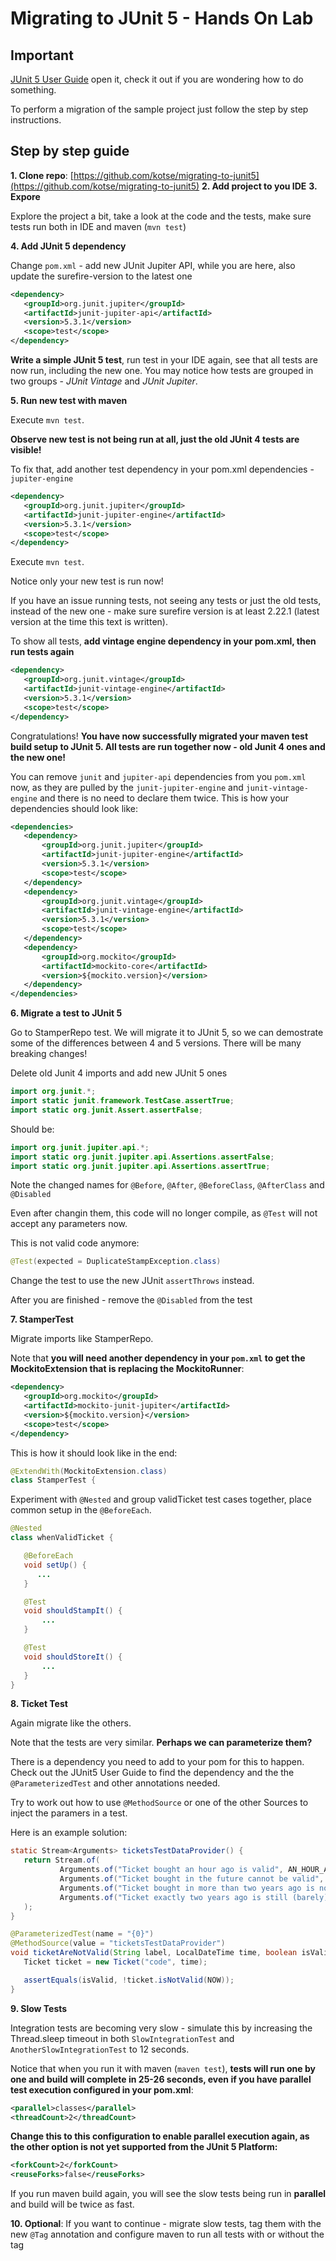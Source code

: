 # Migrating to JUnit 5 - Hands On Lab

## Important

[JUnit 5 User Guide](https://junit.org/junit5/docs/current/user-guide) open it, check it out if you are wondering how to do something.

To perform a migration of the sample project just follow the step by step instructions. 

## Step by step guide

 
**1. Clone repo**: [https://github.com/kotse/migrating-to-junit5](https://github.com/kotse/migrating-to-junit5)
**2. Add project to you IDE**
**3. Expore**

Explore the project a bit, take a look at the code and the tests, make sure tests run both in IDE and maven (`mvn test`)

**4. Add JUnit 5 dependency**

Change `pom.xml` - add new JUnit Jupiter API, while you are here, also update the surefire-version to the latest one

```xml
<dependency>
   <groupId>org.junit.jupiter</groupId>
   <artifactId>junit-jupiter-api</artifactId>
   <version>5.3.1</version>
   <scope>test</scope>
</dependency>
```

**Write a simple JUnit 5 test**, run test in your IDE again, see that all tests are now run, including the new one. You may notice how tests are grouped in two groups - *JUnit Vintage* and *JUnit Jupiter*.


**5. Run new test with maven**

Execute `mvn test`.

**Observe new test is not being run at all, just the old JUnit 4 tests are visible!**

To fix that, add another test dependency in your pom.xml dependencies - `jupiter-engine`

```xml
<dependency>
   <groupId>org.junit.jupiter</groupId>
   <artifactId>junit-jupiter-engine</artifactId>
   <version>5.3.1</version>
   <scope>test</scope>
</dependency>
```

Execute `mvn test`.

Notice only your new test is run now!

If you have an issue running tests, not seeing any tests or just the old tests, instead of the new one - make sure surefire version is at least 2.22.1 (latest version at the time this text is written).

To show all tests, **add vintage engine dependency in your pom.xml, then run tests again**

```xml
<dependency>
   <groupId>org.junit.vintage</groupId>
   <artifactId>junit-vintage-engine</artifactId>
   <version>5.3.1</version>
   <scope>test</scope>
</dependency>
```

Congratulations! **You have now successfully migrated your maven test build setup to JUnit 5. All tests are run together now - old Junit 4 ones and the new one!**

You can remove `junit` and `jupiter-api` dependencies from you `pom.xml` now, as they are pulled by the `junit-jupiter-engine` and `junit-vintage-engine` and there is no need to declare them twice. This is how your dependencies should look like:

```xml
<dependencies>
   <dependency>
       <groupId>org.junit.jupiter</groupId>
       <artifactId>junit-jupiter-engine</artifactId>
       <version>5.3.1</version>
       <scope>test</scope>
   </dependency>
   <dependency>
       <groupId>org.junit.vintage</groupId>
       <artifactId>junit-vintage-engine</artifactId>
       <version>5.3.1</version>
       <scope>test</scope>
   </dependency>
   <dependency>
       <groupId>org.mockito</groupId>
       <artifactId>mockito-core</artifactId>
       <version>${mockito.version}</version>
   </dependency>
</dependencies>
```

**6. Migrate a test to JUnit 5**

Go to StamperRepo test. We will migrate it to JUnit 5, so we can demostrate some of the differences between 4 and 5 versions. There will be many breaking changes!


Delete old Junit 4 imports and add new JUnit 5 ones
```java
import org.junit.*;
import static junit.framework.TestCase.assertTrue;
import static org.junit.Assert.assertFalse;
```
Should be:

```java
import org.junit.jupiter.api.*;
import static org.junit.jupiter.api.Assertions.assertFalse;
import static org.junit.jupiter.api.Assertions.assertTrue;
```

Note the changed names for `@Before`, `@After`, `@BeforeClass`, `@AfterClass` and `@Disabled`

Even after changin them, this code will no longer compile, as `@Test` will not accept any parameters now.

This is not valid code anymore:
```java
@Test(expected = DuplicateStampException.class)
```

Change the test to use the new JUnit `assertThrows` instead.

After you are finished - remove the `@Disabled` from the test

**7. StamperTest**

Migrate imports like StamperRepo.

Note that **you will need another dependency in your `pom.xml` to get the MockitoExtension that is replacing the MockitoRunner**:

```xml
<dependency>
   <groupId>org.mockito</groupId>
   <artifactId>mockito-junit-jupiter</artifactId>
   <version>${mockito.version}</version>
   <scope>test</scope>
</dependency>
```

This is how it should look like in the end:

```java
@ExtendWith(MockitoExtension.class)
class StamperTest {
```

Experiment with `@Nested` and group validTicket test cases together, place common setup in the `@BeforeEach`.

```java
@Nested
class whenValidTicket {

   @BeforeEach
   void setUp() {
      ...
   }

   @Test
   void shouldStampIt() {
       ...
   }

   @Test
   void shouldStoreIt() {
       ...
   }
}
```

**8. Ticket Test**

Again migrate like the others.

Note that the tests are very similar. **Perhaps we can parameterize them?**

There is a dependency you need to add to your pom for this to happen. Check out the JUnit5 User Guide to find the dependency and the the `@ParameterizedTest` and other annotations needed.

Try to work out how to use `@MethodSource` or one of the other Sources to inject the paramers in a test.

Here is an example solution:

```java
static Stream<Arguments> ticketsTestDataProvider() {
   return Stream.of(
           Arguments.of("Ticket bought an hour ago is valid", AN_HOUR_AGO, IS_VALID),
           Arguments.of("Ticket bought in the future cannot be valid", FUTURE, !IS_VALID),
           Arguments.of("Ticket bought in more than two years ago is not valid anymore", MORE_THEN_TWO_YEARS, !IS_VALID),
           Arguments.of("Ticket exactly two years ago is still (barely) valid", TWO_YEAR_OLD, IS_VALID)
   );
}

@ParameterizedTest(name = "{0}")
@MethodSource(value = "ticketsTestDataProvider")
void ticketAreNotValid(String label, LocalDateTime time, boolean isValid) {
   Ticket ticket = new Ticket("code", time);

   assertEquals(isValid, !ticket.isNotValid(NOW));
}
```


**9. Slow Tests**

Integration tests are becoming very slow - simulate this by increasing the Thread.sleep timeout in both `SlowIntegrationTest` and `AnotherSlowIntegrationTest` to 12 seconds.

Notice that when you run it with maven (`maven test`), **tests will run one by one and build will complete in 25-26 seconds, even if you have parallel test execution configured in your pom.xml**:

```xml
<parallel>classes</parallel>
<threadCount>2</threadCount>
```

**Change this to this configuration to enable parallel execution again, as the other option is not yet supported from the JUnit 5 Platform:**

```xml
<forkCount>2</forkCount>
<reuseForks>false</reuseForks>
```

If you run maven build again, you will see the slow tests being run in **parallel** and build will be twice as fast.


**10. Optional**: If you want to continue - migrate slow tests, tag them with the new `@Tag` annotation and configure maven to run all tests with or without the tag
